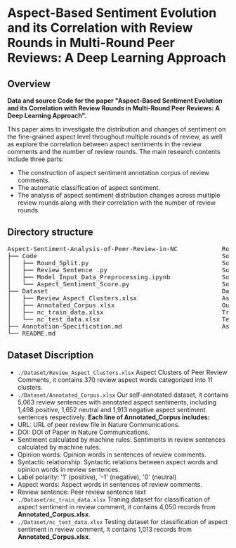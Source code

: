# Aspect-Based Sentiment Evolution and its Correlation with Review Rounds in Multi-Round Peer Reviews: A Deep Learning Approach

## Overview
<b> Data and source Code for the paper "Aspect-Based Sentiment Evolution and its Correlation with Review Rounds in Multi-Round Peer Reviews: A Deep Learning Approach".</b>

This paper aims to investigate the distribution and changes of sentiment on the fine-grained aspect level throughout multiple rounds of review, as well as explore the correlation between aspect sentiments in the review comments and the number of review rounds.
The main research contents include three parts: 
* The construction of aspect sentiment annotation corpus of review comments.
* The automatic classification of aspect sentiment.
* The analysis of aspect sentiment distribution changes across multiple review rounds along with their correlation with the number of review rounds.

## Directory structure
<pre>
Aspect-Sentiment-Analysis-of-Peer-Review-in-NC            Root directory
├── Code                                                  Source code folder
│   ├── Round_Split.py                                    Source code for review rounds segmentation
│   ├── Review_Sentence .py                               Source code for extracting sentences containing comments on aspects
│   ├── Model_Input_Data_Preprocessing.ipynb              Source code for preprocessing of data input to the model
│   └── Aspect_Sentiment_Score.py                         Source code for calculating aspect sentiment score
├── Dataset                                               Dataset folder
│   ├── Review_Aspect_Clusters.xlsx                       Aspect clusters of peer review comments
│   ├── Annotated_Corpus.xlsx                             Our annotated dataset
│   ├── nc_train_data.xlsx                                Training dataset
│   └── nc_test_data.xlsx                                 Testing dataset
├── Annotation-Specification.md                           Aspect-level sentiment annotation specification for peer review comments
└── README.md
</pre>

## Dataset Discription
- <code>./Dataset/Review_Aspect_Clusters.xlsx</code> Aspect Clusters of Peer Review Comments, it contains 370 review aspect words categorized into 11 clusters.
- <code>./Dataset/Annotated_Corpus.xlsx</code> Our self-annotated dataset, it contains 5,063 review sentences with annotated aspect sentiments, including 1,498 positive, 1,652 neutral and 1,913 negative aspect sentiment sentences respectively.
  <b>Each line of Annotated_Corpus includes: </b>
  <li>URL: URL of peer review file in Nature Communications.    
  <li>DOI: DOI of Paper in Nature Communications.
  <li>Sentiment calculated by machine rules: Sentiments in review sentences calculated by machine rules.
  <li>Opinion words: Opinion words in sentences of review comments.
  <li>Syntactic relationship: Syntactic relations between aspect words and opinion words in review sentences.
  <li>Label polarity: '1' (positive), '-1' (negative), '0' (neutral)
  <li>Aspect words: Aspect words in sentences of review comments.
  <li>Review sentence: Peer review sentence text
- <code>./Dataset/nc_train_data.xlsx</code> Traning dataset for classification of aspect sentiment in review comment, it contains 4,050 records from <b>Annotated_Corpus.xlsx</b>.
- <code>./Dataset/nc_test_data.xlsx</code> Testing dataset for classification of aspect sentiment in review comment, it contains 1,013 records from <b>Annotated_Corpus.xlsx</b>.



